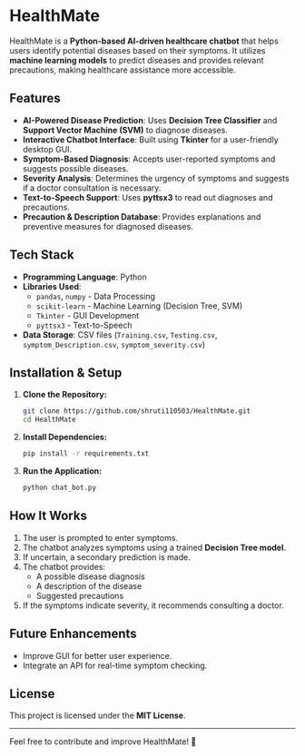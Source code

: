 # HealthMate

HealthMate is a **Python-based AI-driven healthcare chatbot** that helps users identify potential diseases based on their symptoms. It utilizes **machine learning models** to predict diseases and provides relevant precautions, making healthcare assistance more accessible.

## Features
- **AI-Powered Disease Prediction**: Uses **Decision Tree Classifier** and **Support Vector Machine (SVM)** to diagnose diseases.
- **Interactive Chatbot Interface**: Built using **Tkinter** for a user-friendly desktop GUI.
- **Symptom-Based Diagnosis**: Accepts user-reported symptoms and suggests possible diseases.
- **Severity Analysis**: Determines the urgency of symptoms and suggests if a doctor consultation is necessary.
- **Text-to-Speech Support**: Uses **pyttsx3** to read out diagnoses and precautions.
- **Precaution & Description Database**: Provides explanations and preventive measures for diagnosed diseases.

## Tech Stack
- **Programming Language**: Python
- **Libraries Used**:
  - `pandas`, `numpy` - Data Processing
  - `scikit-learn` - Machine Learning (Decision Tree, SVM)
  - `Tkinter` - GUI Development
  - `pyttsx3` - Text-to-Speech
- **Data Storage**: CSV files (`Training.csv`, `Testing.csv`, `symptom_Description.csv`, `symptom_severity.csv`)

## Installation & Setup
1. **Clone the Repository:**
   ```sh
   git clone https://github.com/shruti110503/HealthMate.git
   cd HealthMate
   ```
2. **Install Dependencies:**
   ```sh
   pip install -r requirements.txt
   ```
3. **Run the Application:**
   ```sh
   python chat_bot.py
   ```

## How It Works
1. The user is prompted to enter symptoms.
2. The chatbot analyzes symptoms using a trained **Decision Tree model**.
3. If uncertain, a secondary prediction is made.
4. The chatbot provides:
   - A possible disease diagnosis
   - A description of the disease
   - Suggested precautions
5. If the symptoms indicate severity, it recommends consulting a doctor.


## Future Enhancements
- Improve GUI for better user experience.
- Integrate an API for real-time symptom checking.

## License
This project is licensed under the **MIT License**.

---

Feel free to contribute and improve HealthMate! 🚀



